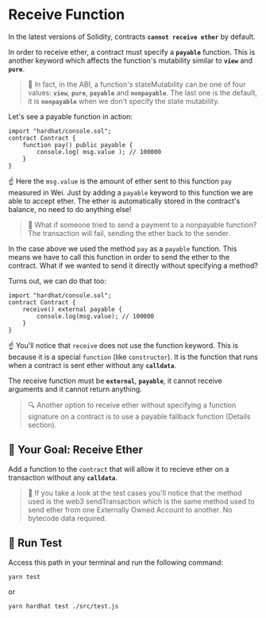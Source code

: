 # Receive Function

In the latest versions of Solidity, contracts **`cannot receive ether`** by default.

In order to receive ether, a contract must specify a **`payable`** function. This is another keyword which affects the function's mutability similar to **`view`** and **`pure`**.

> 📖 In fact, in the ABI, a function's stateMutability can be one of four values: **`view`**, **`pure`**, **`payable`** and **`nonpayable`**. The last one is the default, it is **`nonpayable`** when we don't specify the state mutability.

Let's see a payable function in action:

```solidity
import "hardhat/console.sol";
contract Contract {
    function pay() public payable {
        console.log( msg.value ); // 100000
    }
}
```
☝️ Here the `msg.value` is the amount of ether sent to this function `pay` measured in Wei. Just by adding a `payable` keyword to this function we are able to accept ether. The ether is automatically stored in the contract's balance, no need to do anything else!

> 💭 What if someone tried to send a payment to a nonpayable function? The transaction will fail, sending the ether back to the sender.

In the case above we used the method `pay` as a `payable` function. This means we have to call this function in order to send the ether to the contract. What if we wanted to send it directly without specifying a method?

Turns out, we can do that too:

```solidity
import "hardhat/console.sol";
contract Contract {
    receive() external payable {
        console.log(msg.value); // 100000
    }
}
```

☝️ You'll notice that `receive` does not use the function keyword. This is because it is a special `function` (like `constructor`). It is the function that runs when a contract is sent ether without any **`calldata`**.

The receive function must be **`external`**, **`payable`**, it cannot receive arguments and it cannot return anything.

> 🔍 Another option to receive ether without specifying a function signature on a contract is to use a payable fallback function (Details section).

## 🏁 Your Goal: Receive Ether

Add a function to the `contract` that will allow it to recieve ether on a transaction without any **`calldata`**.

> 👀 If you take a look at the test cases you'll notice that the method used is the web3 sendTransaction which is the same method used to send ether from one Externally Owned Account to another. No bytecode data required.

## 🧪 Run Test

Access this path in your terminal and run the following command:

```bash
yarn test
```
or

```bash
yarn hardhat test ./src/test.js
```